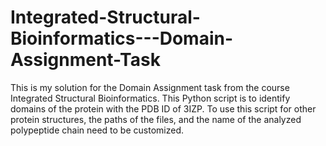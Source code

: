 # Integrated-Structural-Bioinformatics---Domain-Assignment-Task
This is my solution for the Domain Assignment task from the course Integrated Structural Bioinformatics.
This Python script is to identify domains of the protein with the PDB ID of 3IZP.
To use this script for other protein structures, the paths of the files, and the name of the analyzed polypeptide chain need to be customized.
